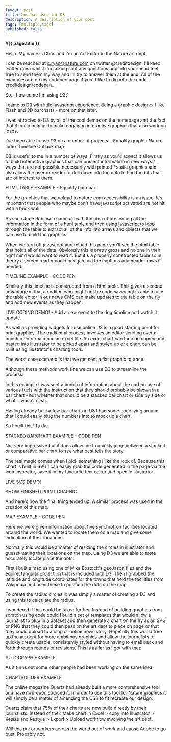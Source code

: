 ```yaml
---
layout: post
title: Unusual uses for D3
description: A description of your post
tags: [multiple,tags]
published: false
---
```


#**{{ page.title }}** 

Hello. My name is Chris and I'm an Art Editor in the Nature art dept.

I can be reached at c.ryan@nature.com on twitter @creditdesign. I'll keep twitter open whilst I'm talking so if any questions pop into your head feel free to send them my way and I'll try to answer them at the end.
All of the examples are on my codepen page if you'd like to dig into the code.
creditdesign/codepen...    

So... how come I'm using D3?

I came to D3 with little javascript experience. Being a graphic designer I like Flash and 3D barcharts - more on that later.

I was attracted to D3 by all of the cool demos on the homepage and the fact that it could help us to make engaging interactive graphics that also work on ipads.

I've been able to use D3 on a number of projects...
Equality graphic
Nature index
Timeline
Outlook map

D3 is useful to me in a number of ways. Firstly as you'd expect it allows us to build interactive graphics that can present information in new ways / ways that are not possible necessarily with printed / static graphics and also allow the user or reader to drill down into the data to find the bits that are of interest to them.

HTML TABLE EXAMPLE - Equality bar chart

For the graphics that we upload to nature.com accessibility is an issue. It's important that people who maybe don't have javascript activated are not hit with a brick wall.

As such Jude Robinson came up with the idea of presenting all the information in the form of a html table and then using javascript to loop through the table to extract all of the info into arrays and objects that we can use to build the graphics.

When we turn off javascript and reload this page you'll see the html table that holds all of the data. Obviously this is pretty gross and no one in their right mind would want to read it. But it's a properly constructed table so  in theory a screen reader could navigate via the captions and header rows if needed.

TIMELINE EXAMPLE - CODE PEN

Similarly this timeline is constructed from a html table. This gives a second advantage in that an editor, who might not be code savvy but is able to use the table editor in our news CMS can make updates to the table on the fly and add new events as they happen.

LIVE CODING DEMO! - Add a new event to the dog timeline and watch it update.

As well as providing widgets for use online D3 is a good starting point for print graphics. The traditional process involves an editor sending over a bunch of information in an excel file. An excel chart can then be copied and pasted into illustrator to be picked apart and styled up or a chart can be built using illustrator's charting tools.

The worst case scenario is that we get sent a flat graphic to trace.

Although these methods work fine we can use D3 to streamline the process.

In this example I was sent a bunch of information about the carbon use of various fuels with the instruction that they should probably be shown in a bar chart - but whether that should be a stacked bar chart or side by side or what... wasn't clear.

Having already built a few bar charts in D3 I had some code lying around that I could easily plug the numbers into to mock up a chart. 

So I built this! Ta dar.

STACKED BARCHART EXAMPLE - CODE PEN

Not very impressive but it does allow me to quickly jump between a stacked or comparative bar chart to see what best tells the story.

The real magic comes when I pick something I like the look of. Because this chart is built in SVG I can easily grab the code generated in the page via the web inspector, save it in my favourite text editor and open in illustrator. 

LIVE SVG DEMO!

SHOW FINISHED PRINT GRAPHIC.

And here's how the final thing ended up.
A similar process was used in the creation of this map.

MAP EXAMPLE - CODE PEN

Here we were given information about five synchrotron facilities located around the world. We wanted to locate them on a map and give some indication of their locations.

Normally this would be a matter of resizing the circles in illustrator and guesstimating their locations on the map. Using D3 we are able to more accurately locate place the dots.

First I built a map using one of Mike Bostock's geoJason files and the equirectangular projection that is included with D3. Then I grabbed the latitude and longitude coordinates for the towns that hold the facilities from Wikipedia and used these to position the dots on the map.

To create the radius circles in was simply a matter of creating a D3 and using this to calculate the radius.

I wondered if this could be taken further. Instead of building graphics from scratch using code could I build a set of templates that would allow a journalist to plug in a dataset and then generate a chart on the fly as an SVG or PNG that they could then pass on the art dept to place on page or that they could upload to a blog or online news story. Hopefully this would free up the art dept for more ambitious graphics and allow the journalists to quickly create usable, consistently styled without having to email back and forth through rounds of revisions. This is as far as I got with that:

AUTOGRAPH EXAMPLE

As it turns out some other people had been working on the same idea. 

CHARTBUILDER EXAMPLE

The online magazine Quartz had already built a more comprehensive tool and have now open sourced it. In order to use this tool for Nature graphics it will simply be a matter of amending the CSS to fit recreate our design.

Quartz claim that 75% of their charts are now build directly by their journalists. Instead of their Make chart in Excel > copy into Illustrator > Resize and Restyle > Export > Upload workflow involving the art dept.

Will this put artworkers across the world out of work and cause Adobe to go bust. Probably not.



































